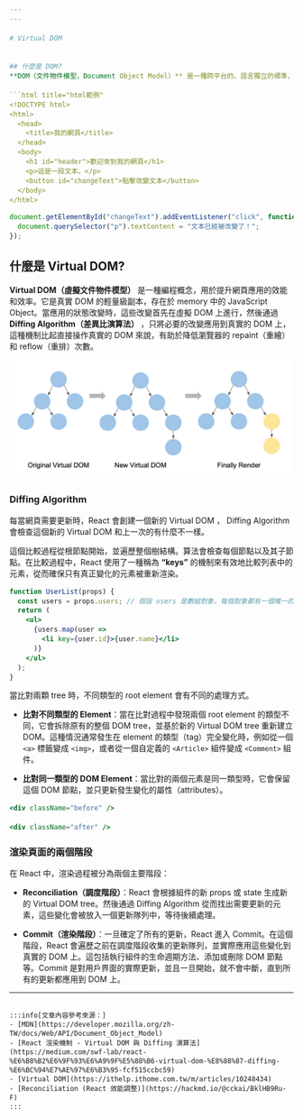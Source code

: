 ```yaml
---
---

# Virtual DOM


## 什麼是 DOM?
**DOM（文件物件模型，Document Object Model）** 是一種跨平台的、語言獨立的標準，用於表示和與 HTML 、 XML 和 SVG 文件互動。當瀏覽器加載一個網頁時，首先會解析 HTML 代碼，根據 HTML 標籤和文本建立一個 node tree（節點樹），這個 tree structure（樹狀結構）正是 DOM，它允許 CSS 來設定樣式與 JavaScript 讀取和修改網頁的結構和內容。

```html title="html範例"
<!DOCTYPE html>
<html>
  <head>
    <title>我的網頁</title>
  </head>
  <body>
    <h1 id="header">歡迎來到我的網頁</h1>
    <p>這是一段文本。</p>
    <button id="changeText">點擊改變文本</button>
  </body>
</html>
```

```js title="可以使用 JavaScript 和 DOM API 來動態地與這些元素互動"
document.getElementById("changeText").addEventListener("click", function() {
  document.querySelector("p").textContent = "文本已經被改變了！";
});
```

## 什麼是 Virtual DOM?

**Virtual DOM（虛擬文件物件模型）** 是一種編程概念，用於提升網頁應用的效能和效率。它是真實 DOM 的輕量級副本，存在於 memory 中的 JavaScript Object。當應用的狀態改變時，這些改變首先在虛擬 DOM 上進行，然後通過 **Diffing Algorithm（差異比演算法）** ，只將必要的改變應用到真實的 DOM 上，這種機制比起直接操作真實的 DOM 來說，有助於降低瀏覽器的 repaint（重繪）和 reflow（重排）次數。

![示例横幅](./img/virtualDOM.png)

### Diffing Algorithm
每當網頁需要更新時，React 會創建一個新的 Virtual DOM ， Diffing Algorithm 會檢查這個新的 Virtual DOM 和上一次的有什麼不一樣。

這個比較過程從根節點開始，並遍歷整個樹結構。算法會檢查每個節點以及其子節點。在比較過程中，React 使用了一種稱為 **“keys”** 的機制來有效地比較列表中的元素，從而確保只有真正變化的元素被重新渲染。

```jsx title="keys範例"
function UserList(props) {
  const users = props.users; // 假設 users 是數組對象，每個對象都有一個唯一的 id 屬性
  return (
    <ul>
      {users.map(user =>
        <li key={user.id}>{user.name}</li>
      )}
    </ul>
  );
}
```

當比對兩顆 tree 時，不同類型的 root element 會有不同的處理方式。

- **比對不同類型的 Element**：當在比對過程中發現兩個 root element 的類型不同，它會拆除原有的整個 DOM tree，並基於新的 Virtual DOM tree 重新建立 DOM。這種情況通常發生在 element 的類型（tag）完全變化時，例如從一個 `<a>` 標籤變成 `<img>`，或者從一個自定義的 `<Article>` 組件變成 `<Comment>` 組件。

- **比對同一類型的 DOM Element**：當比對的兩個元素是同一類型時，它會保留這個 DOM 節點，並只更新發生變化的屬性（attributes）。
```jsx title="只需要修改 DOM 節點上的 className"
<div className="before" />

<div className="after" />
```

### 渲染頁面的兩個階段
在 React 中，渲染過程被分為兩個主要階段：

- **Reconciliation（調度階段）**：React 會根據組件的新 props 或 state 生成新的 Virtual DOM tree。然後通過 Diffing Algorithm 從而找出需要更新的元素，這些變化會被放入一個更新隊列中，等待後續處理。

- **Commit（渲染階段）**：一旦確定了所有的更新，React 進入 Commit。在這個階段，React 會遍歷之前在調度階段收集的更新隊列，並實際應用這些變化到真實的 DOM 上。這包括執行組件的生命週期方法、添加或刪除 DOM 節點等。Commit 是對用戶界面的實際更新，並且一旦開始，就不會中斷，直到所有的更新都應用到 DOM 上。

---
```

:::info[文章內容參考來源：]
- [MDN](https://developer.mozilla.org/zh-TW/docs/Web/API/Document_Object_Model)
- [React 渲染機制 - Virtual DOM 與 Diffing 演算法](https://medium.com/swf-lab/react-%E6%B8%B2%E6%9F%93%E6%A9%9F%E5%88%B6-virtual-dom-%E8%88%87-diffing-%E6%BC%94%E7%AE%97%E6%B3%95-fcf515ccbc59)
- [Virtual DOM](https://ithelp.ithome.com.tw/m/articles/10248434)
- [Reconciliation (React 效能調整)](https://hackmd.io/@cckai/BklHB9Ru-F)
:::